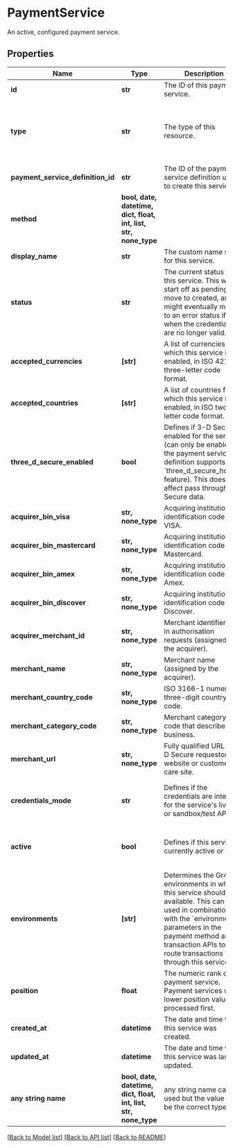 # PaymentService

An active, configured payment service.

## Properties
Name | Type | Description | Notes
------------ | ------------- | ------------- | -------------
**id** | **str** | The ID of this payment service. | [optional] 
**type** | **str** | The type of this resource. | [optional]  if omitted the server will use the default value of "payment-service"
**payment_service_definition_id** | **str** | The ID of the payment service definition used to create this service.  | [optional] 
**method** | **bool, date, datetime, dict, float, int, list, str, none_type** |  | [optional] 
**display_name** | **str** | The custom name set for this service. | [optional] 
**status** | **str** | The current status of this service. This will start off as pending, move to created, and might eventually move to an error status if and when the credentials are no longer valid.  | [optional] 
**accepted_currencies** | **[str]** | A list of currencies for which this service is enabled, in ISO 4217 three-letter code format. | [optional] 
**accepted_countries** | **[str]** | A list of countries for which this service is enabled, in ISO two-letter code format. | [optional] 
**three_d_secure_enabled** | **bool** | Defines if 3-D Secure is enabled for the service (can only be enabled if the payment service definition supports the &#x60;three_d_secure_hosted&#x60; feature). This does not affect pass through 3-D Secure data. | [optional]  if omitted the server will use the default value of False
**acquirer_bin_visa** | **str, none_type** | Acquiring institution identification code for VISA. | [optional] 
**acquirer_bin_mastercard** | **str, none_type** | Acquiring institution identification code for Mastercard. | [optional] 
**acquirer_bin_amex** | **str, none_type** | Acquiring institution identification code for Amex. | [optional] 
**acquirer_bin_discover** | **str, none_type** | Acquiring institution identification code for Discover. | [optional] 
**acquirer_merchant_id** | **str, none_type** | Merchant identifier used in authorisation requests (assigned by the acquirer). | [optional] 
**merchant_name** | **str, none_type** | Merchant name (assigned by the acquirer). | [optional] 
**merchant_country_code** | **str, none_type** | ISO 3166-1 numeric three-digit country code. | [optional] 
**merchant_category_code** | **str, none_type** | Merchant category code that describes the business. | [optional] 
**merchant_url** | **str, none_type** | Fully qualified URL of 3-D Secure requestor website or customer care site. | [optional] 
**credentials_mode** | **str** | Defines if the credentials are intended for the service&#39;s live API or sandbox/test API. | [optional]  if omitted the server will use the default value of "live"
**active** | **bool** | Defines if this service is currently active or not. | [optional]  if omitted the server will use the default value of True
**environments** | **[str]** | Determines the Gr4vy environments in which this service should be available. This can be used in combination with the &#x60;environment&#x60; parameters in the payment method and transaction APIs to route transactions through this service. | [optional]  if omitted the server will use the default value of ["production"]
**position** | **float** | The numeric rank of a payment service. Payment services with a lower position value are processed first. | [optional] 
**created_at** | **datetime** | The date and time when this service was created. | [optional] 
**updated_at** | **datetime** | The date and time when this service was last updated. | [optional] 
**any string name** | **bool, date, datetime, dict, float, int, list, str, none_type** | any string name can be used but the value must be the correct type | [optional]

[[Back to Model list]](../README.md#documentation-for-models) [[Back to API list]](../README.md#documentation-for-api-endpoints) [[Back to README]](../README.md)


